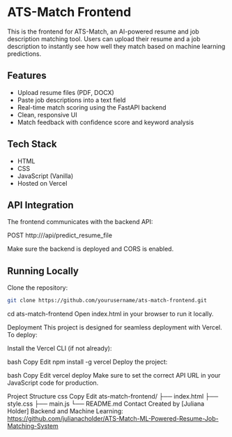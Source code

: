# ATS-Match Frontend

This is the frontend for ATS-Match, an AI-powered resume and job description matching tool. Users can upload their resume and a job description to instantly see how well they match based on machine learning predictions.

## Features

- Upload resume files (PDF, DOCX)
- Paste job descriptions into a text field
- Real-time match scoring using the FastAPI backend
- Clean, responsive UI
- Match feedback with confidence score and keyword analysis

## Tech Stack

- HTML
- CSS
- JavaScript (Vanilla)
- Hosted on Vercel

## API Integration

The frontend communicates with the backend API:

POST http://<your-api-url>/api/predict_resume_file

Make sure the backend is deployed and CORS is enabled.

## Running Locally

Clone the repository:

```bash
git clone https://github.com/yourusername/ats-match-frontend.git
```
cd ats-match-frontend
Open index.html in your browser to run it locally.

Deployment
This project is designed for seamless deployment with Vercel. To deploy:

Install the Vercel CLI (if not already):

bash
Copy
Edit
npm install -g vercel
Deploy the project:

bash
Copy
Edit
vercel deploy
Make sure to set the correct API URL in your JavaScript code for production.

Project Structure
css
Copy
Edit
ats-match-frontend/
├── index.html
├── style.css
├── main.js
└── README.md
Contact
Created by [Juliana Holder]
Backend and Machine Learning: https://github.com/julianacholder/ATS-Match-ML-Powered-Resume-Job-Matching-System
